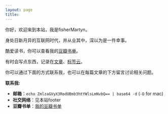 ```yaml
---
layout: page
title: 
---
```


你好，欢迎来到本站，我是fisherMartyn。

身处日新月异的互联网时代，并从业其中，深以为是一件幸事。

酷爱读书，你可以查看我的<a href="https://book.douban.com/people/fishermartyn/">豆瓣书单</a>。

有时会写点东西，记录在[文章](/blog/)、[标签云](/tags/)。

你可以通过下面的方式联系我，也可以在每篇文章的下方留言讨论相关问题。

**联系我:**

* <strong>邮箱</strong>：`echo ZmlzaGVyX3RodUBmb3htYWlsLmNvbQ== | base64 -d` (`-D` for mac)
* <strong>社交网络</strong>：见本站footer
* <strong>豆瓣书单</strong>：[我的豆瓣书单](https://book.douban.com/people/fishermartyn/)

